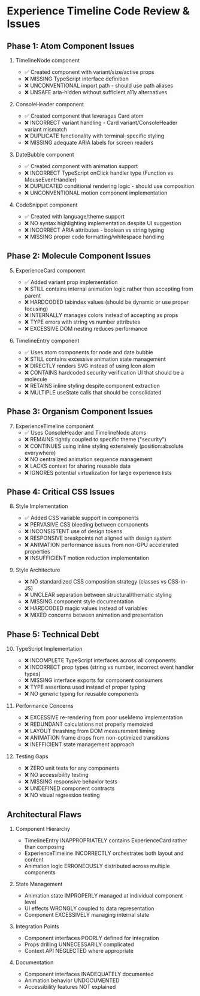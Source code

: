 # Experience Timeline Code Review & Issues

## Phase 1: Atom Component Issues

1. TimelineNode component
   - ✅ Created component with variant/size/active props
   - ❌ MISSING TypeScript interface definition 
   - ❌ UNCONVENTIONAL import path - should use path aliases
   - ❌ UNSAFE aria-hidden without sufficient a11y alternatives

2. ConsoleHeader component
   - ✅ Created component that leverages Card atom
   - ❌ INCORRECT variant handling - Card variant/ConsoleHeader variant mismatch 
   - ❌ DUPLICATE functionality with terminal-specific styling
   - ❌ MISSING adequate ARIA labels for screen readers

3. DateBubble component
   - ✅ Created component with animation support
   - ❌ INCORRECT TypeScript onClick handler type (Function vs MouseEventHandler) 
   - ❌ DUPLICATED conditional rendering logic - should use composition
   - ❌ UNCONVENTIONAL motion component implementation

4. CodeSnippet component
   - ✅ Created with language/theme support
   - ❌ NO syntax highlighting implementation despite UI suggestion
   - ❌ INCORRECT ARIA attributes - boolean vs string typing
   - ❌ MISSING proper code formatting/whitespace handling

## Phase 2: Molecule Component Issues

5. ExperienceCard component
   - ✅ Added variant prop implementation
   - ❌ STILL contains internal animation logic rather than accepting from parent
   - ❌ HARDCODED tabindex values (should be dynamic or use proper focusing)
   - ❌ INTERNALLY manages colors instead of accepting as props
   - ❌ TYPE errors with string vs number attributes
   - ❌ EXCESSIVE DOM nesting reduces performance

6. TimelineEntry component
   - ✅ Uses atom components for node and date bubble
   - ❌ STILL contains excessive animation state management
   - ❌ DIRECTLY renders SVG instead of using Icon atom
   - ❌ CONTAINS hardcoded security verification UI that should be a molecule
   - ❌ RETAINS inline styling despite component extraction
   - ❌ MULTIPLE useState calls that should be consolidated

## Phase 3: Organism Component Issues

7. ExperienceTimeline component
   - ✅ Uses ConsoleHeader and TimelineNode atoms
   - ❌ REMAINS tightly coupled to specific theme ("security") 
   - ❌ CONTINUES using inline styling extensively (position:absolute everywhere)
   - ❌ NO centralized animation sequence management
   - ❌ LACKS context for sharing reusable data
   - ❌ IGNORES potential virtualization for large experience lists

## Phase 4: Critical CSS Issues

8. Style Implementation
   - ✅ Added CSS variable support in components
   - ❌ PERVASIVE CSS bleeding between components
   - ❌ INCONSISTENT use of design tokens
   - ❌ RESPONSIVE breakpoints not aligned with design system
   - ❌ ANIMATION performance issues from non-GPU accelerated properties
   - ❌ INSUFFICIENT motion reduction implementation

9. Style Architecture
   - ❌ NO standardized CSS composition strategy (classes vs CSS-in-JS)
   - ❌ UNCLEAR separation between structural/thematic styling
   - ❌ MISSING component style documentation
   - ❌ HARDCODED magic values instead of variables
   - ❌ MIXED concerns between animation and presentation

## Phase 5: Technical Debt

10. TypeScript Implementation
    - ❌ INCOMPLETE TypeScript interfaces across all components
    - ❌ INCORRECT prop types (string vs number, incorrect event handler types)
    - ❌ MISSING interface exports for component consumers
    - ❌ TYPE assertions used instead of proper typing
    - ❌ NO generic typing for reusable components

11. Performance Concerns
    - ❌ EXCESSIVE re-rendering from poor useMemo implementation
    - ❌ REDUNDANT calculations not properly memoized
    - ❌ LAYOUT thrashing from DOM measurement timing
    - ❌ ANIMATION frame drops from non-optimized transitions
    - ❌ INEFFICIENT state management approach

12. Testing Gaps
    - ❌ ZERO unit tests for any components
    - ❌ NO accessibility testing
    - ❌ MISSING responsive behavior tests
    - ❌ UNDEFINED component contracts
    - ❌ NO visual regression testing

## Architectural Flaws

1. Component Hierarchy
   - TimelineEntry INAPPROPRIATELY contains ExperienceCard rather than composing
   - ExperienceTimeline INCORRECTLY orchestrates both layout and content
   - Animation logic ERRONEOUSLY distributed across multiple components

2. State Management
   - Animation state IMPROPERLY managed at individual component level
   - UI effects WRONGLY coupled to data representation
   - Component EXCESSIVELY managing internal state

3. Integration Points
   - Component interfaces POORLY defined for integration
   - Props drilling UNNECESSARILY complicated
   - Context API NEGLECTED where appropriate

4. Documentation
   - Component interfaces INADEQUATELY documented
   - Animation behavior UNDOCUMENTED
   - Accessibility features NOT explained
